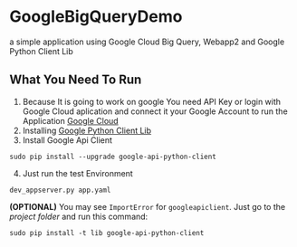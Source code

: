 # GoogleBigQueryDemo
a simple application using Google Cloud Big Query, Webapp2 and Google Python Client Lib

## What You Need To Run
1. Because It is going to work on google You need API Key or login with Google Cloud aplication and connect it your Google Account to run the Application [Google Cloud](https://cloud.google.com/sdk/downloads)
2. Installing [Google Python Client Lib](https://developers.google.com/api-client-library/python/start/installation)
3. Install Google Api Client
```
sudo pip install --upgrade google-api-python-client
```
4. Just run the test Environment
```
dev_appserver.py app.yaml
```
**(OPTIONAL)** You may see `ImportError` for `googleapiclient`. Just go to the *project folder* and run this command:
```
sudo pip install -t lib google-api-python-client
```
